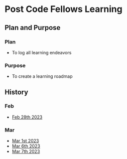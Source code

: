 # Post Code Fellows Learning

## Plan and Purpose
### Plan
- To log all learning endeavors
### Purpose
- To create a learning roadmap

## History
### Feb
- [Feb 28th 2023](/learning_log/feb_28_23.md)

### Mar
- [Mar 1st 2023](/learning_log/mar_01_23.md)
- [Mar 6th 2023](/learning_log/mar_06_23.md)
- [Mar 7th 2023](/learning_log/mar_07_23.md)
